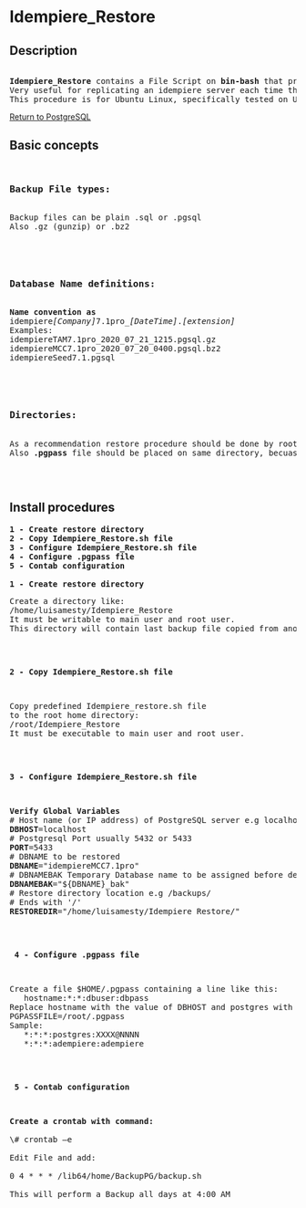 # Idempiere_Restore

## <b>Description</b>

<pre>

<b>Idempiere_Restore</b> contains a File Script on <b>bin-bash</b> that provides a way to automatic restore an Idempiere Database from a Backup done on another PostgreSQL instance. 
Very useful for replicating an idempiere server each time that user may program on a cron scheduled process.
This procedure is for Ubuntu Linux, specifically tested on UBUNTU 18.04 version.
</pre>

[Return to PostgreSQL](../PostgreSQL.md)
## <b>Basic concepts</b>
<pre>
<pre>
<h3><b>Backup File types:</b></h3>
Backup files can be plain .sql or .pgsql
Also .gz (gunzip) or .bz2 
</pre>
<pre>
<h3><b>Database Name definitions:</b></h3>
<b>Name convention as</b>
idempiere<i>[Company]</i>7.1pro_<i>[DateTime]</i>.<i>[extension]</i>
Examples:
idempiereTAM7.1pro_2020_07_21_1215.pgsql.gz
idempiereMCC7.1pro_2020_07_20_0400.pgsql.bz2
idempiereSeed7.1.pgsql
</pre>
<pre>
<h3><b>Directories:</b></h3>
As a recommendation restore procedure should be done by root user, in such a way scripft file must be placed on <b>'/root'</b> directory.
Also <b>.pgpass</b> file should be placed on same directory, becuase it has to be available for user that perform postgreSQL task. Also 'rw-------' (chmod 600) is mandatory.
</pre>
</pre>


## <b>Install procedures</b>
<pre>
<b>1 - Create restore directory
2 - Copy Idempiere_Restore.sh file
3 - Configure Idempiere_Restore.sh file
4 - Configure .pgpass file
5 - Contab configuration</b>

<b>1 - Create restore directory</b>
<pre>
Create a directory like:
/home/luisamesty/Idempiere_Restore
It must be writable to main user and root user.
This directory will contain last backup file copied from another server.
</pre>

<b>2 - Copy Idempiere_Restore.sh file</b>
<pre>
Copy predefined Idempiere_restore.sh file 
to the root home directory:
/root/Idempiere_Restore
It must be executable to main user and root user.
</pre>

<b>3 - Configure Idempiere_Restore.sh file</b>
<pre>
<b>Verify Global Variables</b>
# Host name (or IP address) of PostgreSQL server e.g localhost
<b>DBHOST</b>=localhost
# Postgresql Port usually 5432 or 5433
<b>PORT</b>=5433
# DBNAME to be restored
<b>DBNAME</b>="idempiereMCC7.1pro"
# DBNAMEBAK Temporary Database name to be assigned before delete it
<b>DBNAMEBAK</b>="${DBNAME}_bak"
# Restore directory location e.g /backups/
# Ends with '/'
<b>RESTOREDIR</b>="/home/luisamesty/Idempiere_Restore/"
</pre>

<b> 4 - Configure .pgpass file</b>
<pre>
Create a file $HOME/.pgpass containing a line like this:
   hostname:*:*:dbuser:dbpass
Replace hostname with the value of DBHOST and postgres with the value of USERNAME
PGPASSFILE=/root/.pgpass
Sample:
   *:*:*:postgres:XXXX@NNNN
   *:*:*:adempiere:adempiere
</pre>
<b> 5 - Contab configuration </b>
<pre>
<b>Create a crontab with command:</b> 

\# crontab –e

Edit File and add:

0 4 * * * /lib64/home/BackupPG/backup.sh

This will perform a Backup all days at 4:00 AM
</pre>
</pre>